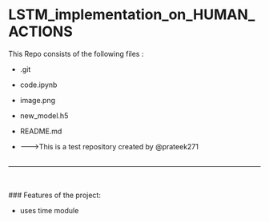 # LSTM_implementation_on_HUMAN_ACTIONS
This Repo consists of the following files :
- .git
- code.ipynb
- image.png
- new_model.h5
- README.md




- --->This is a test repository created by @prateek271
<br><br>
---
<br><br>###	Features of the project:
<br>


- uses time module
